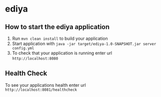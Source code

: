 # ediya

How to start the ediya application
---

1. Run `mvn clean install` to build your application
1. Start application with `java -jar target/ediya-1.0-SNAPSHOT.jar server config.yml`
1. To check that your application is running enter url `http://localhost:8080`

Health Check
---

To see your applications health enter url `http://localhost:8081/healthcheck`
